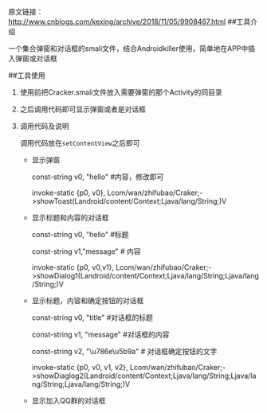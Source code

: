 原文链接：http://www.cnblogs.com/kexing/archive/2018/11/05/9908467.html
##工具介绍

一个集合弹窗和对话框的smali文件，结合Androidkiller使用，简单地在APP中插入弹窗或对话框

##工具使用

1. 使用前把Cracker.smali文件放入需要弹窗的那个Activity的同目录

2. 之后调用代码即可显示弹窗或者是对话框

3. 调用代码及说明

	调用代码放在`setContentView`之后即可
	
	- 显示弹窗
	
		const-string v0, "hello" #内容，修改即可
		
    	invoke-static {p0, v0}, Lcom/wan/zhifubao/Craker;->showToast(Landroid/content/Context;Ljava/lang/String;)V
    
	- 显示标题和内容的对话框
	
		const-string v0, "hello" #标题

    	const-string v1,"message" # 内容
    	
    	invoke-static {p0, v0,v1}, Lcom/wan/zhifubao/Craker;->showDialog1(Landroid/content/Context;Ljava/lang/String;Ljava/lang/String;)V
    
	
	- 显示标题，内容和确定按钮的对话框
	
		const-string v0, "title" #对话框的标题
		
	    const-string v1, "message" #对话框的内容
	    
	    const-string v2, "\u786e\u5b9a" # 对话框确定按钮的文字
	    
	    invoke-static {p0, v0, v1, v2}, Lcom/wan/zhifubao/Craker;->showDiaglog2(Landroid/content/Context;Ljava/lang/String;Ljava/lang/String;Ljava/lang/String;)V
	    
	- 显示加入QQ群的对话框